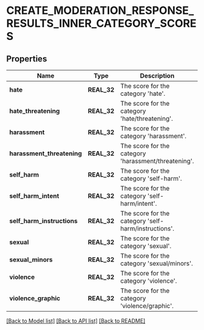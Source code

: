 # CREATE_MODERATION_RESPONSE_RESULTS_INNER_CATEGORY_SCORES

## Properties
Name | Type | Description | Notes
------------ | ------------- | ------------- | -------------
**hate** | **REAL_32** | The score for the category &#39;hate&#39;. | [default to null]
**hate_threatening** | **REAL_32** | The score for the category &#39;hate/threatening&#39;. | [default to null]
**harassment** | **REAL_32** | The score for the category &#39;harassment&#39;. | [default to null]
**harassment_threatening** | **REAL_32** | The score for the category &#39;harassment/threatening&#39;. | [default to null]
**self_harm** | **REAL_32** | The score for the category &#39;self-harm&#39;. | [default to null]
**self_harm_intent** | **REAL_32** | The score for the category &#39;self-harm/intent&#39;. | [default to null]
**self_harm_instructions** | **REAL_32** | The score for the category &#39;self-harm/instructions&#39;. | [default to null]
**sexual** | **REAL_32** | The score for the category &#39;sexual&#39;. | [default to null]
**sexual_minors** | **REAL_32** | The score for the category &#39;sexual/minors&#39;. | [default to null]
**violence** | **REAL_32** | The score for the category &#39;violence&#39;. | [default to null]
**violence_graphic** | **REAL_32** | The score for the category &#39;violence/graphic&#39;. | [default to null]

[[Back to Model list]](../README.md#documentation-for-models) [[Back to API list]](../README.md#documentation-for-api-endpoints) [[Back to README]](../README.md)


